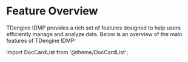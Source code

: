 # Feature Overview

TDengine IDMP provides a rich set of features designed to help users efficiently manage and analyze data. Below is an overview of the main features of TDengine IDMP:

import DocCardList from '@theme/DocCardList';

<DocCardList />